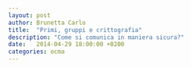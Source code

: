 ```yaml
---
layout: post
author: Brunetta Carlo
title:  "Primi, gruppi e crittografia"
description: "Come si comunica in maniera sicura?"
date:   2014-04-29 18:00:00 +0200
categories: ocma
---
```





<script type="text/javascript"
  src="http://cdn.mathjax.org/mathjax/latest/MathJax.js?config=TeX-AMS-MML_HTMLorMML">
</script>